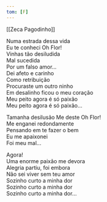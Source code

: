```yaml
---
tom: [F]
---
```


[[Zeca Pagodinho]]

Numa estrada dessa vida  
Eu te conheci Oh Flor!  
Vinhas tão desiludida  
Mal sucedida  
Por um falso amor...  
Dei afeto e carinho  
Como retribuição  
Procuraste um outro ninho  
Em desalinho ficou o meu coração  
Meu peito agora é só paixão  
Meu peito agora é só paixão...  

Tamanha desilusão Me deste Oh Flor!  
Me enganei redondamente  
Pensando em te fazer o bem  
Eu me apaixonei  
Foi meu mal...  

Agora!  
Uma enorme paixão me devora   
Alegria partiu, foi embora  
Não sei viver sem teu amor  
Sozinho curto a minha dor  
Sozinho curto a minha dor  
Sozinho curto a minha dor…  